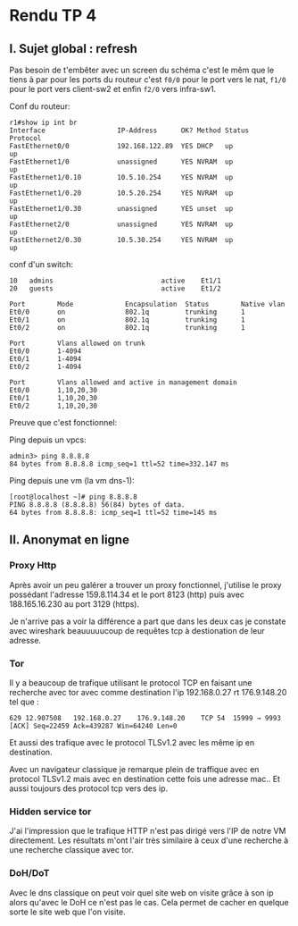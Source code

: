 # Rendu TP 4

## I. Sujet global : refresh

Pas besoin de t'embêter avec un screen du schéma c'est le mêm que le tiens à par pour les ports du routeur c'est `f0/0` pour le port vers le nat, `f1/0` pour le port vers client-sw2 et enfin `f2/0` vers infra-sw1.  
  
Conf du routeur: 

    r1#show ip int br
    Interface                  IP-Address      OK? Method Status                Protocol
    FastEthernet0/0            192.168.122.89  YES DHCP   up                    up
    FastEthernet1/0            unassigned      YES NVRAM  up                    up
    FastEthernet1/0.10         10.5.10.254     YES NVRAM  up                    up
    FastEthernet1/0.20         10.5.20.254     YES NVRAM  up                    up
    FastEthernet1/0.30         unassigned      YES unset  up                    up
    FastEthernet2/0            unassigned      YES NVRAM  up                    up
    FastEthernet2/0.30         10.5.30.254     YES NVRAM  up                    up

conf d'un switch:

    
    10   admins                           active    Et1/1
    20   guests                           active    Et1/2

    Port        Mode             Encapsulation  Status        Native vlan
    Et0/0       on               802.1q         trunking      1
    Et0/1       on               802.1q         trunking      1
    Et0/2       on               802.1q         trunking      1

    Port        Vlans allowed on trunk
    Et0/0       1-4094
    Et0/1       1-4094
    Et0/2       1-4094

    Port        Vlans allowed and active in management domain
    Et0/0       1,10,20,30
    Et0/1       1,10,20,30
    Et0/2       1,10,20,30


Preuve que c'est fonctionnel:  
  
Ping depuis un vpcs:

    admin3> ping 8.8.8.8
    84 bytes from 8.8.8.8 icmp_seq=1 ttl=52 time=332.147 ms

Ping depuis une vm (la vm dns-1):

    [root@localhost ~]# ping 8.8.8.8
    PING 8.8.8.8 (8.8.8.8) 56(84) bytes of data.
    64 bytes from 8.8.8.8: icmp_seq=1 ttl=52 time=145 ms

## II. Anonymat en ligne


### Proxy Http

Après avoir un peu galérer a trouver un proxy fonctionnel, j'utilise le proxy possédant l'adresse 159.8.114.34 et le port 8123 (http) puis avec 188.165.16.230 au port 3129 (https).  
  
Je n'arrive pas a voir la différence a part que dans les deux cas je constate avec wireshark beauuuuucoup de requêtes tcp à destionation de leur adresse.  

### Tor

Il y a beaucoup de trafique utilisant le protocol TCP en faisant une recherche avec tor avec comme destination l'ip 192.168.0.27 rt 176.9.148.20 tel que : 

    629	12.907508	192.168.0.27	176.9.148.20	TCP	54	15999 → 9993 [ACK] Seq=22459 Ack=439287 Win=64240 Len=0
Et aussi des trafique avec le protocol TLSv1.2 avec les même ip en destination.

Avec un navigateur classique je remarque plein de traffique avec en protocol TLSv1.2 mais avec en destination cette fois une adresse mac.. Et aussi toujours des protocol tcp vers des ip.

### Hidden service tor

J'ai l'impression que le trafique HTTP n'est pas dirigé vers l'IP de notre VM directement.
Les résultats m'ont l'air très similaire à ceux d'une recherche à une recherche classique avec tor.

### DoH/DoT

Avec le dns classique on peut voir quel site web on visite grâce à son ip alors qu'avec le DoH ce n'est pas le cas. Cela permet de cacher en quelque sorte le site web que l'on visite.
